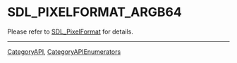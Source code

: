 # SDL_PIXELFORMAT_ARGB64

Please refer to [SDL_PixelFormat](SDL_PixelFormat) for details.

----
[CategoryAPI](CategoryAPI), [CategoryAPIEnumerators](CategoryAPIEnumerators)

